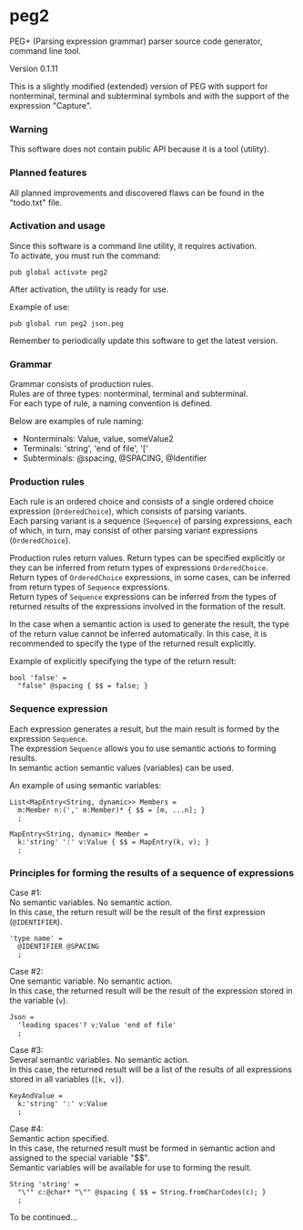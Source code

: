 peg2
=======

PEG+ (Parsing expression grammar) parser source code generator, command line tool.

Version 0.1.11

This is a slightly modified (extended) version of PEG with support for nonterminal, terminal and subterminal symbols and with the support of the expression "Capture". 

### Warning

This software does not contain public API because it is a tool (utility).  

### Planned features

All planned improvements and discovered flaws can be found in the "todo.txt" file.  

### Activation and usage

Since this software is a command line utility, it requires activation.  
To activate, you must run the command:  

```
pub global activate peg2
```

After activation, the utility is ready for use.  

Example of use:  

```
pub global run peg2 json.peg
```

Remember to periodically update this software to get the latest version.  

### Grammar

Grammar consists of production rules.  
Rules are of three types: nonterminal, terminal and subterminal.  
For each type of rule, a naming convention is defined.  

Below are examples of rule naming:  

- Nonterminals: Value, value, someValue2  
- Terminals: 'string', 'end of file', '['  
- Subterminals: @spacing, @SPACING, @Identifier  

### Production rules

Each rule is an ordered choice and consists of a single ordered choice expression (`OrderedChoice`), which consists of parsing variants.  
Each parsing variant is a sequence (`Sequence`) of parsing expressions, each of which, in turn, may consist of other parsing variant expressions (`OrderedChoice`).  

Production rules return values. Return types can be specified explicitly or they can be inferred from return types of expressions `OrderedChoice`.  
Return types of `OrderedChoice` expressions, in some cases, can be inferred from return types of `Sequence` expressions.  
Return types of `Sequence` expressions can be inferred from the types of returned results of the expressions involved in the formation of the result.  

In the case when a semantic action is used to generate the result, the type of the return value cannot be inferred automatically. In this case, it is recommended to specify the type of the returned result explicitly.  

Example of explicitly specifying the type of the return result:  

```
bool 'false' =
  "false" @spacing { $$ = false; }
```

### Sequence expression

Each expression generates a result, but the main result is formed by the expression `Sequence`.  
The expression `Sequence` allows you to use semantic actions to forming results.  
In semantic action semantic values (variables) can be used.  

An example of using semantic variables:  

```
List<MapEntry<String, dynamic>> Members =
  m:Member n:(',' m:Member)* { $$ = [m, ...n]; }
  ;

MapEntry<String, dynamic> Member =
  k:'string' ':' v:Value { $$ = MapEntry(k, v); }
  ;
```

### Principles for forming the results of a sequence of expressions

Case #1:  
No semantic variables. No semantic action.  
In this case, the return result will be the result of the first expression (`@IDENTIFIER`).  

```
'type name' =
  @IDENTIFIER @SPACING
  ;
```

Case #2:  
One semantic variable. No semantic action.  
In this case, the returned result will be the result of the expression stored in the variable (`v`).  

```
Json =
  'leading spaces'? v:Value 'end of file'
  ;
```

Case #3:  
Several semantic variables. No semantic action.  
In this case, the returned result will be a list of the results of all expressions stored in all variables (`[k, v]`).  

```
KeyAndValue =
  k:'string' ':' v:Value
  ;
```

Case #4:  
Semantic action specified.  
In this case, the returned result must be formed in semantic action and assigned to the special variable "$$".  
Semantic variables will be available for use to forming the result.  

```
String 'string' =
  "\"" c:@char* "\"" @spacing { $$ = String.fromCharCodes(c); }
  ;
```
To be continued...
